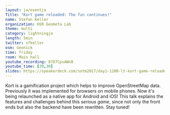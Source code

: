 ```yaml
---
layout: ja/eventja
Title: "Kort game reloaded: The fun continues!"
name: Stefan Keller
organization: HSR Geometa Lab
theme: multi
category: lightningja
length: 5min
twitter: sfkeller
osm: Geonick
time: friday
room: Main hall
youtube_recording: 87D7CpsAWn8
youtube_time: [39,30]
slides: https://speakerdeck.com/sotm2017/day1-1200-lt-kort-game-reloaded
---
```

Kort is a gamification project which helps to improve OpenStreetMap data. Previously it was implemented for browsers on mobile phones. Now it's being relaunched as a native app for Android and iOS! This talk explains the features and challenges behind this _serious game_, since not only the front ends but also the backend have been rewritten. Stay tuned!

